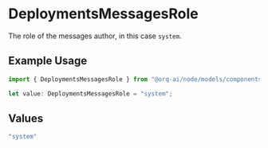 # DeploymentsMessagesRole

The role of the messages author, in this case `system`.

## Example Usage

```typescript
import { DeploymentsMessagesRole } from "@orq-ai/node/models/components";

let value: DeploymentsMessagesRole = "system";
```

## Values

```typescript
"system"
```